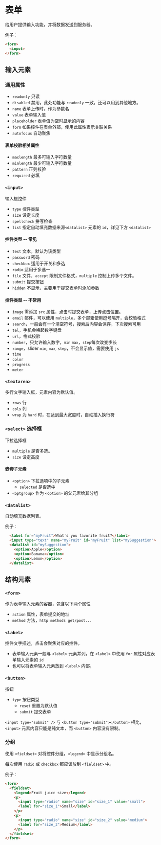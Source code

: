 # 表单

给用户提供输入功能，并将数据发送到服务器。

例子：

```html
<form>
  <input>
</form>
```

## 输入元素

### 通用属性

* `readonly` 只读
* `disabled` 禁用，此处功能与 `readonly` 一致，还可以用到其他地方。
* `name` 表单上传时，作为参数名
* `value` 表单输入值
* `placeholder` 表单值为空时显示的内容
* `form` 如果控件在表单外部，使用此属性表示关联关系
* `autofocus` 自动聚焦

#### 表单校验相关属性

* `maxlength` 最多可输入字符数量
* `minlength` 最少可输入字符数量
* `pattern` 正则校验
* `required` 必填

### `<input>`

输入框控件

* `type` 控件类型
* `size` 设定长度
* `spellcheck` 拼写检查
* `list` 指定自动填充数据来源`<datalist>` 元素的 `id`，详见下方 `<datalist>`

#### 控件类型 -- 常见

* `text` 文本，默认为该类型
* `password` 密码
* `checkbox` 适用于开关和多选
* `radio` 适用于多选一
* `file` 文件，`accept` 限制文件格式，`multiple` 控制上传多个文件。
* `submit` 提交按钮
* `hidden` 不显示，主要用于提交表单时添加参数

#### 控件类型 -- 不常用

* `image` 需添加 `src` 属性，点击时提交表单，上传点击位置。
* `email` 邮件，可以使用 `multiple`，多个邮箱使用逗号隔开，会校验格式
* `search`，一般会有一个清空符号，搜索后内容会保存，下次搜索可用
* `tel`，手机会唤起数字键盘
* `url`，格式校验
* `number`，只允许输入数字，`min` `max`，`step`每次改变步长
* `range`，slider `min`, `max`, `step`，不会显示值，需要使用 `js`
* `time`
* `color`
* `progress`
* `meter`

### `<textarea>`

多行文字输入框，元素内容为默认值。

* `rows` 行
* `cols` 列
* `wrap` 为 `hard` 时，在达到最大宽度时，自动插入换行符

### `<select>` 选择框

下拉选择框

* `multiple` 是否多选。
* `size` 设定高度

#### 嵌套子元素

* `<option>` 下拉选项中的子元素
  * `selected` 是否选中
* `<optgroup>` 作为 `<option>` 的父元素给其分组

### `<datalist>`

自动填充数据列表。

例子：

```html
  <label for="myFruit">What's you favorite fruit?</label>
  <input type="text" name="myFruit" id="myFruit" list="mySuggestion">
  <datalist id="mySuggestion">
    <option>Apple</option>
    <option>Banana</option>
    <option>Lemon</option>
  </datalist>
```

## 结构元素

### `<form>`

作为表单输入元素的容器，包含以下两个属性

* `action` 属性，表单提交的地址
* `method` 方法，`http methods get/post...`

### `<label>`

控件文字描述，点击会聚焦对应的控件。

* 表单输入元素一般与 `<label>` 元素并列，在 `<label>` 中使用 `for` 属性对应表单输入元素的 `id`
* 也可以将表单输入元素放到 `<label>` 内部，

### `<button>`

按钮

* `type` 按钮类型
  * `reset` 重置为默认值
  * `submit` 提交表单

`<input type="submit" />` 与 `<button type="submit"></button>` 相比，
`<input>` 元素内容只能是纯文本，而 `<button>` 内容没有限制。

### 分组

使用 `<fieldset>` 对将控件分组，`<legend>` 中显示分组名。

每次使用 `radio` 或 `checkbox` 都应该放到 `<fieldset>` 中。

例子：

```html
<form>
  <fieldset>
    <legend>Fruit juice size</legend>
    <p>
      <input type="radio" name="size" id="size_1" value="small">
      <label for="size_1">Small</label>
    </p>
    <p>
      <input type="radio" name="size" id="size_2" value="medium">
      <label for="size_2">Medium</label>
    </p>
  </fieldset>
</form>
```
